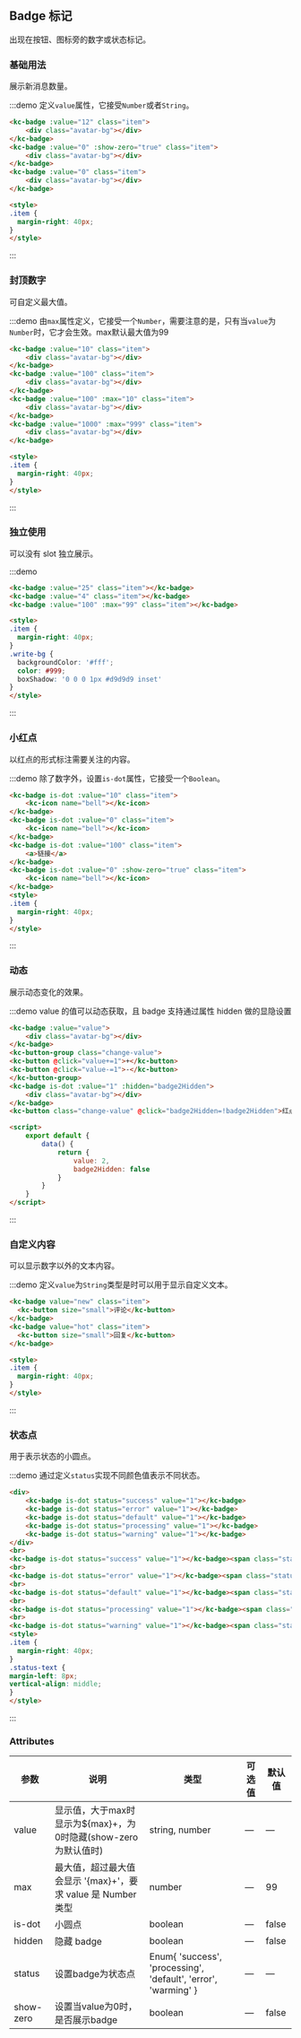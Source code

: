 <style>
  .demo-badge.demo-box .el-dropdown {
    vertical-align: middle;
  }
.avatar-bg {
	width: 40px;
	height: 40px;
	border-radius: 4px;
	background-color: #eee;
}
</style>

## Badge 标记

出现在按钮、图标旁的数字或状态标记。

### 基础用法
展示新消息数量。

:::demo 定义`value`属性，它接受`Number`或者`String`。

```html
<kc-badge :value="12" class="item">
	<div class="avatar-bg"></div>
</kc-badge>
<kc-badge :value="0" :show-zero="true" class="item">
	<div class="avatar-bg"></div>
</kc-badge>
<kc-badge :value="0" class="item">
	<div class="avatar-bg"></div>
</kc-badge>

<style>
.item {
  margin-right: 40px;
}
</style>
```
:::

### 封顶数字
可自定义最大值。

:::demo 由`max`属性定义，它接受一个`Number`，需要注意的是，只有当`value`为`Number`时，它才会生效。max默认最大值为99

```html
<kc-badge :value="10" class="item">
	<div class="avatar-bg"></div>
</kc-badge>
<kc-badge :value="100" class="item">
	<div class="avatar-bg"></div>
</kc-badge>
<kc-badge :value="100" :max="10" class="item">
	<div class="avatar-bg"></div>
</kc-badge>
<kc-badge :value="1000" :max="999" class="item">
	<div class="avatar-bg"></div>
</kc-badge>

<style>
.item {
  margin-right: 40px;
}
</style>
```
:::

### 独立使用
可以没有 slot 独立展示。

:::demo

```html
<kc-badge :value="25" class="item"></kc-badge>
<kc-badge :value="4" class="item"></kc-badge>
<kc-badge :value="100" :max="99" class="item"></kc-badge>

<style>
.item {
  margin-right: 40px;
}
.write-bg {
  backgroundColor: '#fff';
  color: #999;
  boxShadow: '0 0 0 1px #d9d9d9 inset'
}
</style>
```
:::

### 小红点
以红点的形式标注需要关注的内容。

:::demo 除了数字外，设置`is-dot`属性，它接受一个`Boolean`。

```html
<kc-badge is-dot :value="10" class="item">
	<kc-icon name="bell"></kc-icon>
</kc-badge>
<kc-badge is-dot :value="0" class="item">
	<kc-icon name="bell"></kc-icon>
</kc-badge>
<kc-badge is-dot :value="100" class="item">
	<a>链接</a>
</kc-badge>
<kc-badge is-dot :value="0" :show-zero="true" class="item">
	<kc-icon name="bell"></kc-icon>
</kc-badge>
<style>
.item {
  margin-right: 40px;
}
</style>
```
:::

### 动态
展示动态变化的效果。

:::demo value 的值可以动态获取，且 badge 支持通过属性 hidden 做的显隐设置

```html
<kc-badge :value="value">
	<div class="avatar-bg"></div>
</kc-badge>
<kc-button-group class="change-value">
<kc-button @click="value+=1">+</kc-button>
<kc-button @click="value-=1">-</kc-button>
</kc-button-group>
<kc-badge is-dot :value="1" :hidden="badge2Hidden">
	<div class="avatar-bg"></div>
</kc-badge>
<kc-button class="change-value" @click="badge2Hidden=!badge2Hidden">红点显隐</kc-button>

<script>
	export default {
		data() {
			return {
				value: 2,
				badge2Hidden: false
			}
		}
	}
</script>
```
:::

### 自定义内容
可以显示数字以外的文本内容。

:::demo 定义`value`为`String`类型是时可以用于显示自定义文本。

```html
<kc-badge value="new" class="item">
  <kc-button size="small">评论</kc-button>
</kc-badge>
<kc-badge value="hot" class="item">
  <kc-button size="small">回复</kc-button>
</kc-badge>

<style>
.item {
  margin-right: 40px;
}
</style>
```
:::

### 状态点
用于表示状态的小圆点。

:::demo 通过定义`status`实现不同颜色值表示不同状态。

```html
<div>
	<kc-badge is-dot status="success" value="1"></kc-badge>
	<kc-badge is-dot status="error" value="1"></kc-badge>
	<kc-badge is-dot status="default" value="1"></kc-badge>
	<kc-badge is-dot status="processing" value="1"></kc-badge>
	<kc-badge is-dot status="warning" value="1"></kc-badge>
</div>
<br>
<kc-badge is-dot status="success" value="1"></kc-badge><span class="status-text">Success</span>
<br>
<kc-badge is-dot status="error" value="1"></kc-badge><span class="status-text">Error</span>
<br>
<kc-badge is-dot status="default" value="1"></kc-badge><span class="status-text">Default</span>
<br>
<kc-badge is-dot status="processing" value="1"></kc-badge><span class="status-text">Processing</span>
<br>
<kc-badge is-dot status="warning" value="1"></kc-badge><span class="status-text">Warning</span>
<style>
.item {
  margin-right: 40px;
}
.status-text {
margin-left: 8px;
vertical-align: middle;
}
</style>
```
:::

<style scoped>
  .item {
    margin-right: 40px;
  }
  .change-value {
  	margin: 0 30px 0 20px
  }
</style>

### Attributes
| 参数          | 说明            | 类型            | 可选值                 | 默认值   |
|-------------  |---------------- |---------------- |---------------------- |-------- |
| value          | 显示值，大于max时显示为${max}+，为0时隐藏(show-zero为默认值时)      | string, number          |          —             |    —     |
| max          |  最大值，超过最大值会显示 '{max}+'，要求 value 是 Number 类型    | number  |         —              |     99    |
| is-dot       | 小圆点    | boolean  |  —  |  false |
| hidden | 隐藏 badge | boolean | — | false |
|status	 | 设置badge为状态点 | Enum{ 'success', 'processing', 'default', 'error', 'warming' } | — | — |
| show-zero | 设置当value为0时，是否展示badge | boolean | — | false |

